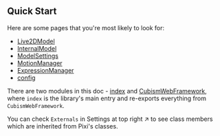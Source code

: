 ## Quick Start

Here are some pages that you're most likely to look for:

- [Live2DModel](classes/index.Live2DModel.html)
- [InternalModel](classes/index.InternalModel.html)
- [ModelSettings](classes/index.ModelSettings.html)
- [MotionManager](classes/index.MotionManager.html)
- [ExpressionManager](classes/index.ExpressionManager.html)
- [config](modules/index.config.html)

There are two modules in this doc - [index](modules/index.html) and [CubismWebFramework](modules/CubismWebFramework.html), where `index` is the library's main entry and re-exports everything from `CubismWebFramework`.

You can check `Externals` in Settings at top right ↗ to see class members which are inherited from Pixi's classes.
